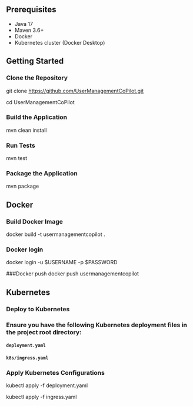 ## Prerequisites

- Java 17
- Maven 3.6+
- Docker
- Kubernetes cluster (Docker Desktop)

## Getting Started

### Clone the Repository
git clone https://github.com/UserManagementCoPilot.git

cd UserManagementCoPilot

### Build the Application
mvn clean install

### Run Tests
mvn test

### Package the Application
mvn package

## Docker
### Build Docker Image
docker build -t usermanagementcopilot .

### Docker login
docker login -u $USERNAME -p $PASSWORD

###Docker push
docker push usermanagementcopilot

## Kubernetes
### Deploy to Kubernetes
### Ensure you have the following Kubernetes deployment files in the project root directory:
#### `deployment.yaml`
#### `k8s/ingress.yaml`


### Apply Kubernetes Configurations

kubectl apply -f deployment.yaml 

kubectl apply -f ingress.yaml
